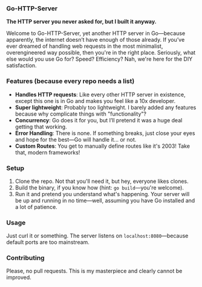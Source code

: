 ### Go-HTTP-Server

**The HTTP server you never asked for, but I built it anyway.**

Welcome to Go-HTTP-Server, yet another HTTP server in Go—because apparently, the internet doesn’t have enough of those already. If you’ve ever dreamed of handling web requests in the most minimalist, overengineered way possible, then you're in the right place. Seriously, what else would you use Go for? Speed? Efficiency? Nah, we're here for the DIY satisfaction.

### Features (because every repo needs a list)
- **Handles HTTP requests**: Like every other HTTP server in existence, except this one is in Go and makes you feel like a 10x developer.
- **Super lightweight**: Probably too lightweight. I barely added any features because why complicate things with "functionality"?
- **Concurrency**: Go does it for you, but I’ll pretend it was a huge deal getting that working.
- **Error Handling**: There is none. If something breaks, just close your eyes and hope for the best—Go will handle it... or not.
- **Custom Routes**: You get to manually define routes like it's 2003! Take that, modern frameworks!
  
### Setup
1. Clone the repo. Not that you'll need it, but hey, everyone likes clones.
2. Build the binary, if you know how (hint: `go build`—you're welcome).
3. Run it and pretend you understand what's happening. Your server will be up and running in no time—well, assuming you have Go installed and a lot of patience.

### Usage
Just curl it or something. The server listens on `localhost:8080`—because default ports are too mainstream.

### Contributing
Please, no pull requests. This is my masterpiece and clearly cannot be improved.
